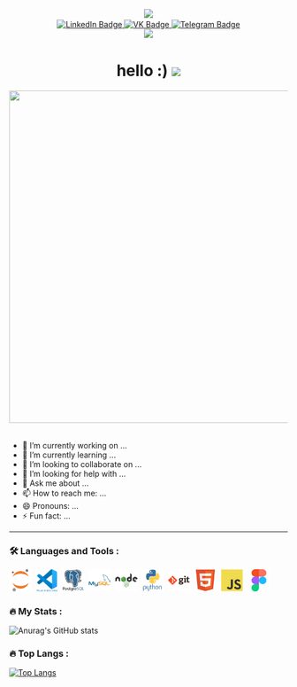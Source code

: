 <div id="header" align="center">
  <img src="https://media1.giphy.com/media/v1.Y2lkPTc5MGI3NjExOTg4cncwejZ6bngxMDR5d2F5YThqNG5icnVidnYxNjJmaDBwbDJnZCZlcD12MV9pbnRlcm5hbF9naWZfYnlfaWQmY3Q9cw/Y06e2KFCG48qwNMGK2/giphy.gif" width="100"/>
</div>

<div id="badges" align="center">
  <!-- LinkedIn -->
  <a href="https://www.linkedin.com/in/your-profile " target="_blank" rel="noopener noreferrer">
    <img src="https://img.shields.io/badge/LinkedIn-blue?style=for-the-badge&logo=linkedin&logoColor=white" alt="LinkedIn Badge"/>
  </a>

  <!-- VK -->
  <a href=" https://vk.com/nataliia_mos " target="_blank" rel="noopener noreferrer">
    <img src="https://gifs.obs.ru-moscow-1.hc.sbercloud.ru/f078ac6ec27d1899b6c4a0dab9e4f7c68788855b8ba1bcf4f50fd64974d50d2a.gif" width="50" alt="VK Badge"/>
  </a>

  <!-- Telegram -->
  <a href=" https://t.me/Nataliia0771 " target="_blank" rel="noopener noreferrer">
    <img src="https://gifs.obs.ru-moscow-1.hc.sbercloud.ru/0a5d7ec84c24146cf75aad080662db93a3ef7fa5da54c0685abdf791d71beaed.gif" width="50" alt="Telegram Badge"/>
  </a>
</div>

<div align="center">
    <img src="https://komarev.com/ghpvc/?username=NataliYa0771&style=flat-square&color=green" alt=" "/>
</div>
<h1 align="center">
  <strong>hello :) </strong>
  <img src="https://media.giphy.com/media/hvRJCLFzcasrR4ia7z/giphy.gif" width="30px"/>
</h1>

<div align="center">
  <img src="https://media4.giphy.com/media/v1.Y2lkPTc5MGI3NjExbXR2emo1bXgxbHQxeXV4cDBicjg2N28ycGZ2b3hzM3prNnU4b3B6NiZlcD12MV9pbnRlcm5hbF9naWZfYnlfaWQmY3Q9Zw/lbcLMX9B6sTsGjUmS3/giphy.gif" width="600" height="600"/>
</div>

## 
- 🔭 I’m currently working on ...
- 🌱 I’m currently learning ...
- 👯 I’m looking to collaborate on ...
- 🤔 I’m looking for help with ...
- 💬 Ask me about ...
- 📫 How to reach me: ...
- 😄 Pronouns: ...
- ⚡ Fun fact: ...
>

---

### :hammer_and_wrench: Languages and Tools :

<div>
  <img src="https://github.com/devicons/devicon/blob/master/icons/jupyter/jupyter-original.svg" title="jupyter" alt="jupyter" width="40" height="40"/>&nbsp;
  <img src="https://github.com/devicons/devicon/blob/master/icons/vscode/vscode-original-wordmark.svg" title="vscode"  alt="vscode" width="40" height="40"/>&nbsp;
  <img src="https://github.com/devicons/devicon/blob/master/icons/postgresql/postgresql-original-wordmark.svg" title="postgres"  alt="postgres" width="40" height="40"/>&nbsp;
  <img src="https://github.com/devicons/devicon/blob/master/icons/mysql/mysql-original-wordmark.svg" title="MySQL"  alt="MySQL" width="40" height="40"/>&nbsp;
  <img src="https://github.com/devicons/devicon/blob/master/icons/nodejs/nodejs-original-wordmark.svg" title="NodeJS" alt="NodeJS" width="40" height="40"/>&nbsp;
  <img src="https://github.com/devicons/devicon/blob/master/icons/python/python-original-wordmark.svg" title="python" alt="python" width="40" height="40"/>&nbsp;
  <img src="https://github.com/devicons/devicon/blob/master/icons/git/git-original-wordmark.svg" title="Git" alt="Git" width="40" height="40"/>&nbsp;
  <img src="https://github.com/devicons/devicon/blob/master/icons/html5/html5-original.svg" title="HTML5" alt="HTML" width="40" height="40"/>&nbsp;
  <img src="https://github.com/devicons/devicon/blob/master/icons/javascript/javascript-original.svg" title="JavaScript" alt="JavaScript" width="40" height="40"/>&nbsp;
  <img src="https://github.com/devicons/devicon/blob/master/icons/figma/figma-original.svg" title="figma"  alt="figma" width="40" height="40"/>&nbsp;
</div>

### 🔥 My Stats :

![Anurag's GitHub stats](https://github-readme-stats.vercel.app/api?username=NataliYa0771&show_icons=true&theme=dark)

### 🔥 Top Langs :

[![Top Langs](https://github-readme-stats.vercel.app/api/top-langs/?username=NataliYa0771&layout=compact&theme=vision-friendly-dark)]( https://github.com/anuraghazra/github-readme-stats )


